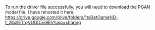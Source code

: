 To run the driver file successfully, you will need to download the PGAN model file. I have rehosted it here: https://drive.google.com/drive/folders/1td3etOgmeND-t_2ibzlETrqVUUD5v9Eh?usp=sharing
